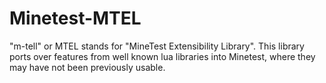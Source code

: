 # Minetest-MTEL
"m-tell" or MTEL stands for "MineTest Extensibility Library". This library ports over features from well known lua libraries into Minetest, where they may have not been previously usable. 
